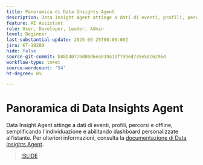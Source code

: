 ```yaml
---
title: Panoramica di Data Insights Agent
description: Data Insight Agent attinge a dati di eventi, profili, percorsi e offline, semplificando l’individuazione e abilitando dashboard personalizzate all’istante.
feature: AI Assistant
role: User, Developer, Leader, Admin
level: Beginner
last-substantial-update: 2025-09-25T00:00:00Z
jira: KT-19280
hide: false
source-git-commit: b88b40779d00d6ea939a11f799ed735e5dc6296d
workflow-type: tm+mt
source-wordcount: '54'
ht-degree: 0%

---
```


# Panoramica di Data Insights Agent

Data Insight Agent attinge a dati di eventi, profili, percorsi e offline, semplificando l’individuazione e abilitando dashboard personalizzate all’istante. Per ulteriori informazioni, consulta la [documentazione di Data Insights Agent](https://experienceleague.adobe.com/en/docs/analytics-platform/using/cja-overview/cja-b2c-overview/data-analysis-ai).

>[!SLIDE](data-insights-agent-overview)

